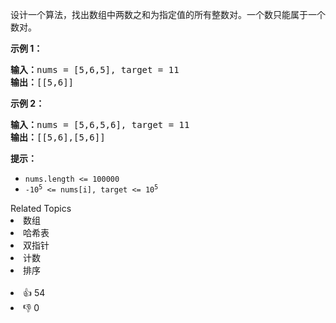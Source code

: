 <p>设计一个算法，找出数组中两数之和为指定值的所有整数对。一个数只能属于一个数对。</p>

<p><strong>示例 1：</strong></p>

<pre>
<strong>输入：</strong>nums = [5,6,5], target = 11
<strong>输出：</strong>[[5,6]]</pre>

<p><strong>示例 2：</strong></p>

<pre>
<strong>输入：</strong>nums = [5,6,5,6], target = 11
<strong>输出：</strong>[[5,6],[5,6]]</pre>

<p><strong>提示：</strong></p>

<ul> 
 <li><code>nums.length &lt;= 100000</code></li> 
 <li><code>-10<sup>5</sup> &lt;= nums[i], target &lt;= 10<sup>5</sup></code></li> 
</ul>

<div><div>Related Topics</div><div><li>数组</li><li>哈希表</li><li>双指针</li><li>计数</li><li>排序</li></div></div><br><div><li>👍 54</li><li>👎 0</li></div>